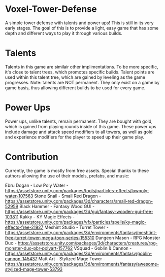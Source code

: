 # Voxel-Tower-Defense

A simple tower defense with talents and power ups! This is still in its very early stages. The goal of this is to provide a light, easy game that has some depth and different ways to play it through various builds.

# Talents

Talents in this game are similair other implimentations. To be more specific, it's close to talent trees, which promotes specific builds. Talent points are used within this talent tree, which are gained by leveling as the game progresses. Note: talents are NOT permanent. They only exist on a game by game basis, thus allowing different builds to be used for every game.

# Power Ups

Power ups, unlike talents, remain permanent. They are bought with gold, which is gained from playing rounds inside of this game. These power ups include damage and attack speed modifiers to all towers, as well as gold and experience modifiers for the player to speed up their game play.

# Contribution

Currently, the game is mostly from free assets. Special thanks to these authors allowing the use of their models, prefabs, and music:

Ebru Dogan - Low Poly Water - https://assetstore.unity.com/packages/tools/particles-effects/lowpoly-water-107563
Stone Snail - Small Red Dragon - https://assetstore.unity.com/packages/3d/characters/small-red-dragon-52959
Black Hammer - Fantasy Wood GUI - https://assetstore.unity.com/packages/2d/gui/fantasy-wooden-gui-free-103811
Kakky  - KY Magic Effects - https://assetstore.unity.com/packages/vfx/particles/spells/ky-magic-effects-free-21927
Meshint Studio - Turret Tower - https://assetstore.unity.com/packages/3d/environments/fantasy/meshtint-free-turret-tower-mega-toon-series-155310
Dungeon Mason - RPG Monster Duo - https://assetstore.unity.com/packages/3d/characters/creatures/rpg-monster-duo-pbr-polyart-157762
VSquad - Goblin & Cannon - https://assetstore.unity.com/packages/3d/environments/fantasy/goblin-cannon-145437
Matt Art - Stylized Mage Tower - https://assetstore.unity.com/packages/3d/environments/fantasy/awesome-stylized-mage-tower-53793
